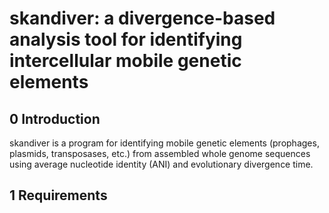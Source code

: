 # skandiver: a divergence-based analysis tool for identifying intercellular mobile genetic elements
## 0 Introduction
skandiver is a program for identifying mobile genetic elements (prophages, plasmids, transposases, etc.) from assembled whole genome sequences using average nucleotide identity (ANI) and evolutionary divergence time.  

## 1 Requirements 
